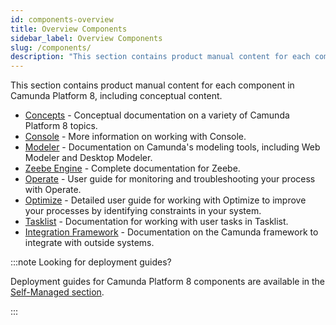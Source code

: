 ```yaml
---
id: components-overview
title: Overview Components
sidebar_label: Overview Components
slug: /components/
description: "This section contains product manual content for each component in Camunda Platform 8, including conceptual content."
---
```


This section contains product manual content for each component in Camunda Platform 8, including conceptual content.

- [Concepts](concepts/what-is-camunda-platform-8.md) - Conceptual documentation on a variety of Camunda Platform 8 topics.
- [Console](console/introduction-to-console.md) - More information on working with Console.
- [Modeler](modeler/about-modeler.md) - Documentation on Camunda's modeling tools, including Web Modeler and Desktop Modeler.
- [Zeebe Engine](zeebe/zeebe-overview.md) - Complete documentation for Zeebe.
- [Operate](operate/operate-introduction.md) - User guide for monitoring and troubleshooting your process with Operate.
- [Optimize](optimize/what-is-optimize.md) - Detailed user guide for working with Optimize to improve your processes by identifying constraints in your system.
- [Tasklist](tasklist/introduction-to-tasklist.md) - Documentation for working with user tasks in Tasklist.
- [Integration Framework](integration-framework/introduction.md) - Documentation on the Camunda framework to integrate with outside systems.

:::note Looking for deployment guides?

Deployment guides for Camunda Platform 8 components are available in the [Self-Managed section](/self-managed/about-self-managed.md).

:::
